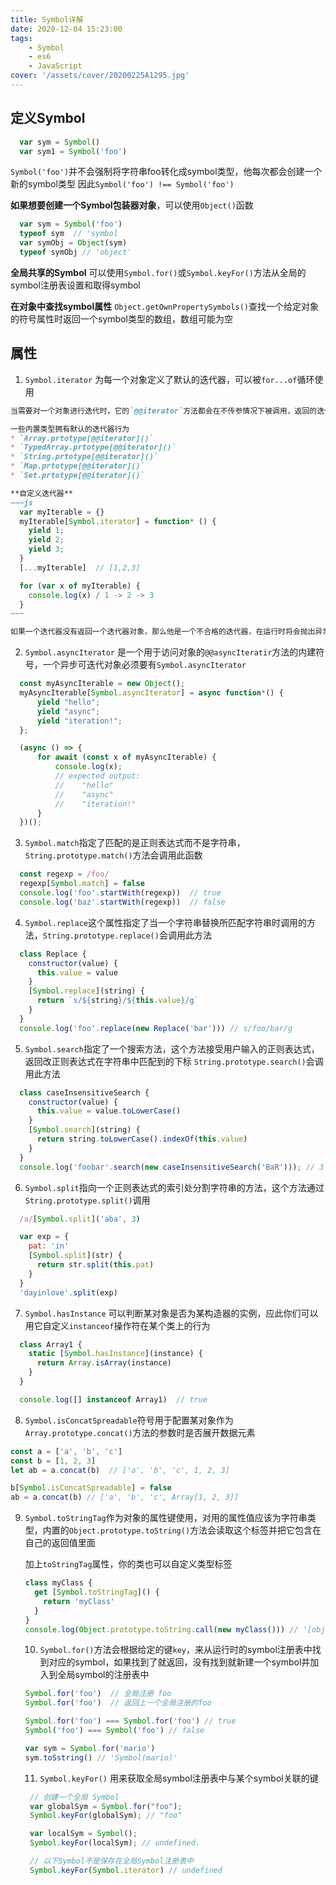 ```yaml
---
title: Symbol详解
date: 2020-12-04 15:23:00
tags:
    - Symbol
    - es6
    - JavaScript
cover: '/assets/cover/20200225A1295.jpg'
---
```


## 定义Symbol

  ~~~js
    var sym = Symbol()
    var sym1 = Symbol('foo')
  ~~~

  `Symbol('foo')`并不会强制将字符串foo转化成symbol类型，他每次都会创建一个新的symbol类型
  因此`Symbol('foo') !== Symbol('foo')`



  **如果想要创建一个Symbol包装器对象**，可以使用`Object()`函数

  ~~~js
    var sym = Symbol('foo')
    typeof sym  // 'symbol
    var symObj = Object(sym)
    typeof symObj // 'object'
  ~~~

  **全局共享的Symbol**
    可以使用`Symbol.for()`或`Symbol.keyFor()`方法从全局的symbol注册表设置和取得symbol

  **在对象中查找symbol属性**
    `Object.getOwnPropertySymbols()`查找一个给定对象的符号属性时返回一个symbol类型的数组，数组可能为空

## 属性

  1. `Symbol.iterator` 为每一个对象定义了默认的迭代器，可以被`for...of`循环使用

```markdown
当需要对一个对象进行迭代时，它的`@@iterator`方法都会在不传参情况下被调用，返回的迭代器用于获取要迭代的值

一些内置类型拥有默认的迭代器行为
* `Array.prtotype[@@iterator]()`
* `TypedArray.prtotype[@@iterator]()`
* `String.prtotype[@@iterator]()`
* `Map.prtotype[@@iterator]()`
* `Set.prtotype[@@iterator]()`

**自定义迭代器**
~~~js
  var myIterable = {}
  myIterable[Symbol.iterator] = function* () {
    yield 1;
    yield 2;
    yield 3;
  }
  [...myIterable]  // [1,2,3]

  for (var x of myIterable) {
    console.log(x) / 1 -> 2 -> 3
  }
~~~

如果一个迭代器没有返回一个迭代器对象，那么他是一个不合格的迭代器，在运行时将会抛出异常
```

  2. `Symbol.asyncIterator` 是一个用于访问对象的`@@asyncIteratir`方法的内建符号，一个异步可迭代对象必须要有`Symbol.asyncIterator`

  ~~~js
    const myAsyncIterable = new Object();
    myAsyncIterable[Symbol.asyncIterator] = async function*() {
        yield "hello";
        yield "async";
        yield "iteration!";
    };

    (async () => {
        for await (const x of myAsyncIterable) {
            console.log(x);
            // expected output:
            //    "hello"
            //    "async"
            //    "iteration!"
        }
    })();
  ~~~

  3. `Symbol.match`指定了匹配的是正则表达式而不是字符串，`String.prototype.match()`方法会调用此函数

  ~~~js
    const regexp = /foo/
    regexp[Symbol.match] = false
    console.log('foo'.startWith(regexp))  // true
    console.log('baz'.startWith(regexp))  // false
  ~~~

  4. `Symbol.replace`这个属性指定了当一个字符串替换所匹配字符串时调用的方法，`String.prototype.replace()`会调用此方法

  ~~~js
    class Replace {
      constructor(value) {
        this.value = value
      }
      [Symbol.replace](string) {
        return `s/${string}/${this.value}/g`
      }
    }
    console.log('foo'.replace(new Replace('bar'))) // s/foo/bar/g
  ~~~

  5. `Symbol.search`指定了一个搜索方法，这个方法接受用户输入的正则表达式，返回改正则表达式在字符串中匹配到的下标 `String.prototype.search()`会调用此方法

  ~~~js
    class caseInsensitiveSearch {
      constructor(value) {
        this.value = value.toLowerCase()
      }
      [Symbol.search](string) {
        return string.toLowerCase().indexOf(this.value)
      }
    }
    console.log('foobar'.search(new caseInsensitiveSearch('BaR'))); // 3
  ~~~

  6. `Symbol.split`指向一个正则表达式的索引处分割字符串的方法，这个方法通过`String.prototype.split()`调用

  ~~~js
    /a/[Symbol.split]('aba', 3)

    var exp = {
      pat: 'in'
      [Symbol.split](str) {
        return str.split(this.pat)
      }
    }
    'dayinlove'.split(exp)
  ~~~

  7. `Symbol.hasInstance` 可以判断某对象是否为某构造器的实例，应此你们可以用它自定义`instanceof`操作符在某个类上的行为

  ~~~js
    class Array1 {
      static [Symbol.hasInstance](instance) {
        return Array.isArray(instance)
      }
    }

    console.log([] instanceof Array1)  // true
  ~~~

  8. `Symbol.isConcatSpreadable`符号用于配置某对象作为`Array.prototype.concat()`方法的参数时是否展开数据元素

  ~~~js
const a = ['a', 'b', 'c']
const b = [1, 2, 3]
let ab = a.concat(b)  // ['a', 'b', 'c', 1, 2, 3]

b[Symbol.isConcatSpreadable] = false
ab = a.concat(b) // ['a', 'b', 'c', Array[1, 2, 3]]

  ~~~

9. `Symbol.toStringTag`作为对象的属性键使用，对用的属性值应该为字符串类型，内置的`Object.prototype.toString()`方法会读取这个标签并把它包含在自己的返回值里面

   加上`toStringTag`属性，你的类也可以自定义类型标签

   ~~~js
   class myClass {
     get [Symbol.toStringTag]() {
       return 'myClass'
     }
   }
   console.log(Object.prototype.toString.call(new myClass())) // '[object myClass]'
   ~~~

   10. `Symbol.for()`方法会根据给定的键`key`，来从运行时的symbol注册表中找到对应的symbol，如果找到了就返回，没有找到就新建一个symbol并加入到全局symbol的注册表中

   ~~~js
   Symbol.for('foo')  // 全局注册 foo
   Symbol.for('foo')  // 返回上一个全局注册的foo
   
   Symbol.for('foo') === Symbol.for('foo') // true
   Symbol('foo') === Symbol('foo') // false
   
   var sym = Symbol.for('mario')
   sym.toSstring() // 'Symbol(mario)'
   ~~~

   11. `Symbol.keyFor()` 用来获取全局symbol注册表中与某个symbol关联的键

   ~~~js
    // 创建一个全局 Symbol 
    var globalSym = Symbol.for("foo"); 
    Symbol.keyFor(globalSym); // "foo"

    var localSym = Symbol(); 
    Symbol.keyFor(localSym); // undefined，

    // 以下Symbol不是保存在全局Symbol注册表中
    Symbol.keyFor(Symbol.iterator) // undefined
   ~~~

